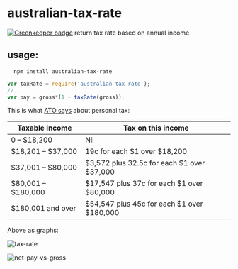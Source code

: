 # australian-tax-rate

[![Greenkeeper badge](https://badges.greenkeeper.io/sidorares/australian-tax-rate.svg)](https://greenkeeper.io/)
return tax rate based on annual income

## usage:
```
  npm install australian-tax-rate
```


```js
var taxRate = require('australian-tax-rate');
//...
var pay = gross*(1 - taxRate(gross));
```

This is what [ATO says](https://www.ato.gov.au/rates/individual-income-tax-rates/) about personal tax:

| Taxable income    | Tax on this income |
| ------------------|--------------------|
| 0 – $18,200       |  Nil               |
| $18,201 – $37,000 | 19c for each $1 over $18,200 |
| $37,001 – $80,000 | $3,572 plus 32.5c for each $1 over $37,000 |
| $80,001 – $180,000| $17,547 plus 37c for each $1 over $80,000 |
| $180,001 and over | $54,547 plus 45c for each $1 over $180,000 |

Above as graphs:

![tax-rate](https://cloud.githubusercontent.com/assets/173025/12543208/384955ac-c381-11e5-8735-bd3edba762d8.png)

![net-pay-vs-gross](https://cloud.githubusercontent.com/assets/173025/12543210/3a40b4b8-c381-11e5-917c-946798f52ad4.png)
